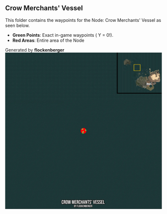 ## Crow Merchants' Vessel
This folder contains the waypoints for the Node: Crow Merchants' Vessel as seen below.

- **Green Points**: Exact in-game waypoints ( Y = 0!).
- **Red Areas**: Entire area of the Node

Generated by **flockenberger**
![by_flockenberger](./Preview.webp)